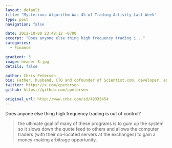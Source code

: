 ```yaml
---
layout: default
title: "Mysterious Algorithm Was 4% of Trading Activity Last Week"
type: post
navigation: false

date: 2012-10-08 23:48:12 -0700
excerpt: "Does anyone else thing high frequency trading i..."
categories:
  - Finance

gradient: 3
image: header-8.jpg
details: false

author: Chris Petersen
bio: Father, husband, CTO and cofounder of Scientist.com, developer, entrepreneur and technologist.
twitter: https://x.com/cpetersen
github: https://github.com/cpetersen

original_url: http://www.cnbc.com/id/49333454
---
```



Does anyone else thing high frequency trading is out of control?

 > the ultimate goal of many of these programs is to gum up the system so it slows down the quote feed to others and allows the computer traders (with their co-located servers at the exchanges) to gain a money-making arbitrage opportunity.

